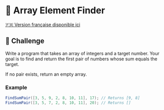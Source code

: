 # 🔢 Array Element Finder

[🇫🇷 Version française disponible ici](./README.md)

## 💪 Challenge

Write a program that takes an array of integers and a target number. Your goal is to find and return the first pair of numbers whose sum equals the target.

If no pair exists, return an empty array.

### Example

```csharp
FindSumPair([3, 5, 9, 2, 8, 10, 11], 17); // Returns [9, 8]
FindSumPair([3, 5, 7, 2, 8, 10, 11], 20); // Returns []
```
